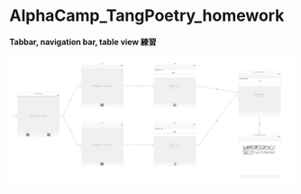 # AlphaCamp_TangPoetry_homework

**Tabbar, navigation bar, table view 練習**

![Alt text](/screenshot/storyboard.png?raw=true "storyboard")
